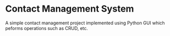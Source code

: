 # Contact Management System
  A simple contact management project implemented using Python GUI which peforms operations such as CRUD, etc.
